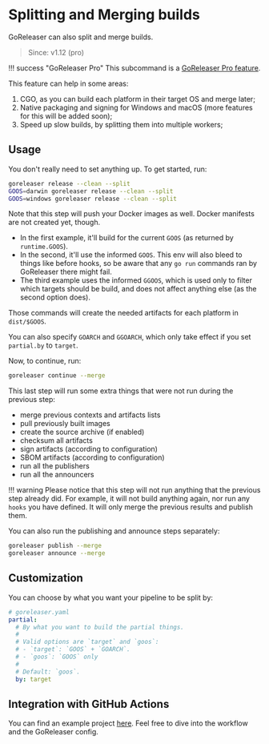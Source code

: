 # Splitting and Merging builds

GoReleaser can also split and merge builds.

> Since: v1.12 (pro)

!!! success "GoReleaser Pro"
    This subcommand is a [GoReleaser Pro feature](https://goreleaser.com/pro/).

This feature can help in some areas:

1. CGO, as you can build each platform in their target OS and merge later;
1. Native packaging and signing for Windows and macOS (more features for this
   will be added soon);
1. Speed up slow builds, by splitting them into multiple workers;

## Usage

You don't really need to set anything up. To get started, run:

```bash
goreleaser release --clean --split
GOOS=darwin goreleaser release --clean --split
GOOS=windows goreleaser release --clean --split
```

Note that this step will push your Docker images as well.
Docker manifests are not created yet, though.

- In the first example, it'll build for the current `GOOS` (as returned by
`runtime.GOOS`).
- In the second, it'll use the informed `GOOS`. This env will also bleed to
  things like before hooks, so be aware that any `go run` commands ran by
  GoReleaser there might fail.
- The third example uses the informed `GGOOS`, which is used only to filter
  which targets should be build, and does not affect anything else (as the
  second option does).

Those commands will create the needed artifacts for each platform in
`dist/$GOOS`.

You can also specify `GOARCH` and `GGOARCH`, which only take effect if you set
`partial.by` to `target`.

Now, to continue, run:

```bash
goreleaser continue --merge
```

This last step will run some extra things that were not run during the previous
step:

- merge previous contexts and artifacts lists
- pull previously built images
- create the source archive (if enabled)
- checksum all artifacts
- sign artifacts (according to configuration)
- SBOM artifacts (according to configuration)
- run all the publishers
- run all the announcers

!!! warning
    Please notice that this step will not run anything that the previous step
    already did.
    For example, it will not build anything again, nor run any `hooks` you have
    defined.
    It will only merge the previous results and publish them.

You can also run the publishing and announce steps separately:

```bash
goreleaser publish --merge
goreleaser announce --merge
```

## Customization

You can choose by what you want your pipeline to be split by:

```yaml
# goreleaser.yaml
partial:
  # By what you want to build the partial things.
  #
  # Valid options are `target` and `goos`:
  # - `target`: `GOOS` + `GOARCH`.
  # - `goos`: `GOOS` only
  #
  # Default: `goos`.
  by: target
```

## Integration with GitHub Actions

You can find an example project
[here](https://github.com/caarlos0/goreleaser-pro-split-merge-example).
Feel free to dive into the workflow and the GoReleaser config.
